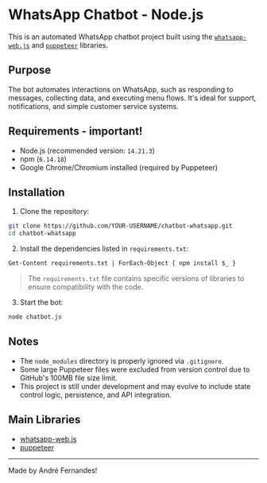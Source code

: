 # WhatsApp Chatbot - Node.js

This is an automated WhatsApp chatbot project built using the [`whatsapp-web.js`](https://github.com/pedroslopez/whatsapp-web.js) and [`puppeteer`](https://pptr.dev/) libraries.

## Purpose

The bot automates interactions on WhatsApp, such as responding to messages, collecting data, and executing menu flows. It's ideal for support, notifications, and simple customer service systems.

## Requirements - important! 

- Node.js (recommended version: `14.21.3`)
- npm (`6.14.18`)
- Google Chrome/Chromium installed (required by Puppeteer)

## Installation

1. Clone the repository:

```bash
git clone https://github.com/YOUR-USERNAME/chatbot-whatsapp.git
cd chatbot-whatsapp
```

2. Install the dependencies listed in `requirements.txt`:

```bash
Get-Content requirements.txt | ForEach-Object { npm install $_ }
```

> The `requirements.txt` file contains specific versions of libraries to ensure compatibility with the code.

3. Start the bot:

```bash
node chatbot.js
```

## Notes

- The `node_modules` directory is properly ignored via `.gitignore`.
- Some large Puppeteer files were excluded from version control due to GitHub's 100MB file size limit.
- This project is still under development and may evolve to include state control logic, persistence, and API integration.

## Main Libraries

- [whatsapp-web.js](https://github.com/pedroslopez/whatsapp-web.js)
- [puppeteer](https://pptr.dev/)

---

Made by André Fernandes! 
